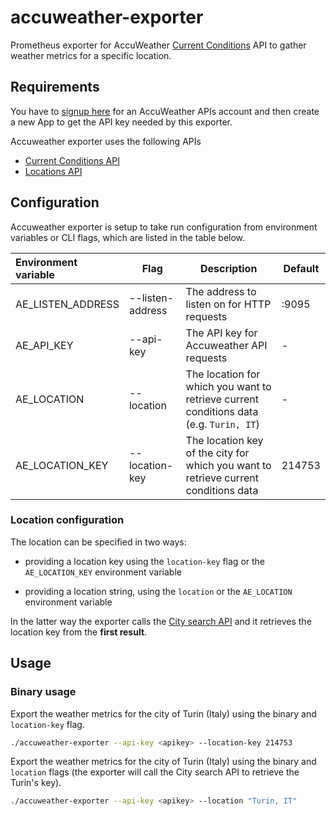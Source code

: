 # accuweather-exporter

Prometheus exporter for AccuWeather [Current Conditions](https://developer.accuweather.com/accuweather-current-conditions-api/apis) API to gather weather metrics for a specific location.

## Requirements

You have to [signup here](https://developer.accuweather.com/user/register) for an AccuWeather APIs account and then create a new App to get the API key needed by this exporter.

Accuweather exporter uses the following APIs

* [Current Conditions API](https://developer.accuweather.com/accuweather-current-conditions-api/apis)
* [Locations API](https://developer.accuweather.com/accuweather-locations-api/apis)

## Configuration

Accuweather exporter is setup to take run configuration from environment variables or CLI flags, which are listed in the table below.

| Environment variable | Flag             | Description                                                  | Default |
| :------------------- | ---------------- | ------------------------------------------------------------ | ------- |
| AE_LISTEN_ADDRESS    | --listen-address | The address to listen on for HTTP requests                   | :9095   |
| AE_API_KEY           | --api-key        | The API key for Accuweather API requests                     | -       |
| AE_LOCATION          | --location       | The location for which you want to retrieve current conditions data (e.g. `Turin, IT`) | -       |
| AE_LOCATION_KEY      | --location-key   | The location key of the city for which you want to retrieve current conditions data | 214753  |

### Location configuration

The location can be specified in two ways:

* providing a location key using the `location-key` flag or the `AE_LOCATION_KEY` environment variable

* providing a location string, using the `location` or the `AE_LOCATION` environment variable

In the latter way the exporter calls the [City search API](https://developer.accuweather.com/accuweather-locations-api/apis/get/locations/v1/cities/search) and it retrieves the location key from the **first result**.

## Usage

### Binary usage

Export the weather metrics for the city of Turin (Italy) using the binary and `location-key` flag.

```bash
./accuweather-exporter --api-key <apikey> --location-key 214753
```

Export the weather metrics for the city of Turin (Italy) using the binary and `location` flags (the exporter will call the City search API to retrieve the Turin's key).

```bash
./accuweather-exporter --api-key <apikey> --location "Turin, IT"
```
